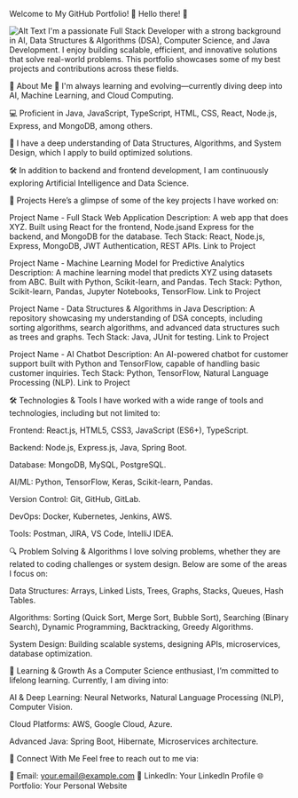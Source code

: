 Welcome to My GitHub Portfolio! 🎉
Hello there! 👋

![Alt Text](https://user-images.githubusercontent.com/74038190/225813708-98b745f2-7d22-48cf-9150-083f1b00d6c9.gif)
I'm a passionate Full Stack Developer with a strong background in AI, Data Structures & Algorithms (DSA), Computer Science, and Java Development. I enjoy building scalable, efficient, and innovative solutions that solve real-world problems. This portfolio showcases some of my best projects and contributions across these fields.

🚀 About Me
🌱 I'm always learning and evolving—currently diving deep into AI, Machine Learning, and Cloud Computing.

💻 Proficient in Java, JavaScript, TypeScript, HTML, CSS, React, Node.js, Express, and MongoDB, among others.

🧠 I have a deep understanding of Data Structures, Algorithms, and System Design, which I apply to build optimized solutions.

🛠️ In addition to backend and frontend development, I am continuously exploring Artificial Intelligence and Data Science.

📂 Projects
Here’s a glimpse of some of the key projects I have worked on:

Project Name - Full Stack Web Application
Description: A web app that does XYZ. Built using React for the frontend, Node.jsand Express for the backend, and MongoDB for the database. Tech Stack: React, Node.js, Express, MongoDB, JWT Authentication, REST APIs. Link to Project

Project Name - Machine Learning Model for Predictive Analytics
Description: A machine learning model that predicts XYZ using datasets from ABC. Built with Python, Scikit-learn, and Pandas. Tech Stack: Python, Scikit-learn, Pandas, Jupyter Notebooks, TensorFlow. Link to Project

Project Name - Data Structures & Algorithms in Java
Description: A repository showcasing my understanding of DSA concepts, including sorting algorithms, search algorithms, and advanced data structures such as trees and graphs. Tech Stack: Java, JUnit for testing. Link to Project

Project Name - AI Chatbot
Description: An AI-powered chatbot for customer support built with Python and TensorFlow, capable of handling basic customer inquiries. Tech Stack: Python, TensorFlow, Natural Language Processing (NLP). Link to Project

🛠️ Technologies & Tools
I have worked with a wide range of tools and technologies, including but not limited to:

Frontend: React.js, HTML5, CSS3, JavaScript (ES6+), TypeScript.

Backend: Node.js, Express.js, Java, Spring Boot.

Database: MongoDB, MySQL, PostgreSQL.

AI/ML: Python, TensorFlow, Keras, Scikit-learn, Pandas.

Version Control: Git, GitHub, GitLab.

DevOps: Docker, Kubernetes, Jenkins, AWS.

Tools: Postman, JIRA, VS Code, IntelliJ IDEA.

🔍 Problem Solving & Algorithms
I love solving problems, whether they are related to coding challenges or system design. Below are some of the areas I focus on:

Data Structures: Arrays, Linked Lists, Trees, Graphs, Stacks, Queues, Hash Tables.

Algorithms: Sorting (Quick Sort, Merge Sort, Bubble Sort), Searching (Binary Search), Dynamic Programming, Backtracking, Greedy Algorithms.

System Design: Building scalable systems, designing APIs, microservices, database optimization.

📖 Learning & Growth
As a Computer Science enthusiast, I’m committed to lifelong learning. Currently, I am diving into:

AI & Deep Learning: Neural Networks, Natural Language Processing (NLP), Computer Vision.

Cloud Platforms: AWS, Google Cloud, Azure.

Advanced Java: Spring Boot, Hibernate, Microservices architecture.

🔗 Connect With Me
Feel free to reach out to me via:

📧 Email: your.email@example.com 💼 LinkedIn: Your LinkedIn Profile 🌐 Portfolio: Your Personal Website
